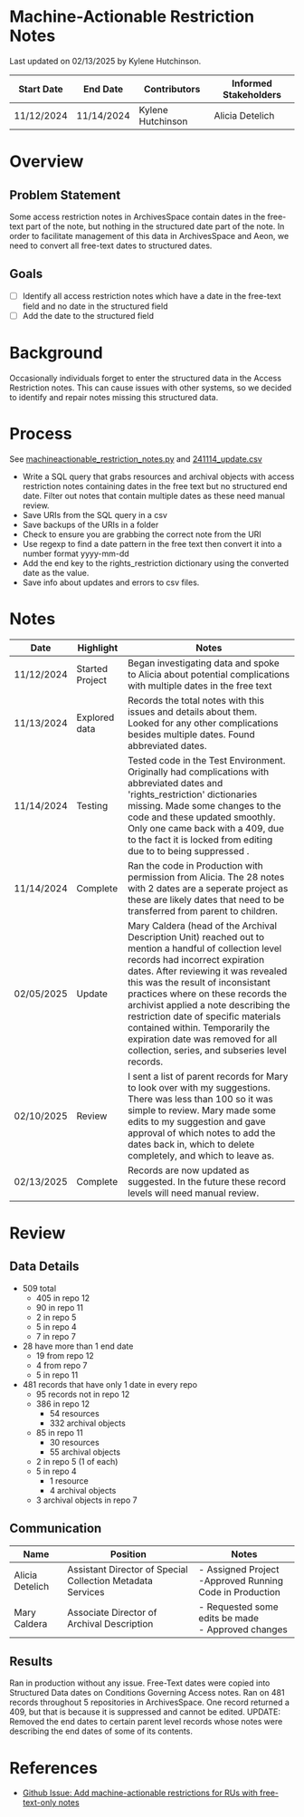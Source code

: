 # Machine-Actionable Restriction Notes
Last updated on 02/13/2025 by Kylene Hutchinson.

| Start Date | End Date | Contributors      | Informed Stakeholders |
| ---------- | -------- | ----------------- | --------------------- |
| 11/12/2024 | 11/14/2024 | Kylene Hutchinson | Alicia Detelich       |
# Overview
## Problem Statement
Some access restriction notes in ArchivesSpace contain dates in the free-text part of the note, but nothing in the structured date part of the note. In order to facilitate management of this data in ArchivesSpace and Aeon, we need to convert all free-text dates to structured dates.
## Goals
 - [ ] Identify all access restriction notes which have a date in the free-text field and no date in the structured field
- [ ]  Add the date to the structured field
# Background
Occasionally individuals forget to enter the structured data in the Access Restriction notes. This can cause issues with other systems, so we decided to identify and repair notes missing this structured data.

# Process
See [machineactionable_restriction_notes.py](machineactionable_restriction_notes.py) and [241114_update.csv](241114_update.csv)
- Write a SQL query that grabs resources and archival objects with access restriction notes containing dates in the free text but no structured end date. Filter out notes that contain multiple dates as these need manual review.
- Save URIs from the SQL query in a csv
- Save backups of the URIs in a folder
- Check to ensure you are grabbing the correct note from the URI
- Use regexp to find a date pattern in the free text then convert it into a number format yyyy-mm-dd
- Add the end key to the rights_restriction dictionary using the converted date as the value.
- Save info about updates and errors to csv files.
# Notes

| Date       | Highlight       | Notes                                                                                                                                                                                                                                                                                                  |
| ---------- | --------------- | ------------------------------------------------------------------------------------------------------------------------------------------------------------------------------------------------------------------------------------------------------------------------------------------------------ |
| 11/12/2024 | Started Project | Began investigating data and spoke to Alicia about potential complications with multiple dates in the free text                                                                                                                                                                                        |
| 11/13/2024 | Explored data   | Records the total notes with this issues and details about them. Looked for any other complications besides multiple dates. Found abbreviated dates.                                                                                                                                                   |
| 11/14/2024 | Testing         | Tested code in the Test Environment. Originally had complications with abbreviated dates and 'rights_restriction' dictionaries missing. Made some changes to the code and these updated smoothly. Only one came back with a 409, due to the fact it is locked from editing due to to being suppressed . |
| 11/14/2024 | Complete | Ran the code in Production with permission from Alicia. The 28 notes with 2 dates are a seperate project as these are likely dates that need to be transferred from parent to children. |
| 02/05/2025 | Update | Mary Caldera (head of the Archival Description Unit) reached out to mention a handful of collection level records had incorrect expiration dates. After reviewing it was revealed this was the result of inconsistant practices where on these records the archivist applied a note describing the restriction date of specific materials contained within. Temporarily the expiration date was removed for all collection, series, and subseries level records. |
| 02/10/2025 | Review | I sent a list of parent records for Mary to look over with my suggestions. There was less than 100 so it was simple to review. Mary made some edits to my suggestion and gave approval of which notes to add the dates back in, which to delete completely, and which to leave as. |
| 02/13/2025 | Complete | Records are now updated as suggested. In the future these record levels will need manual review. |

# Review

## Data Details
- 509 total
	- 405 in repo 12
	- 90 in repo 11
	- 2 in repo 5
	- 5 in repo 4
	- 7 in repo 7
- 28 have more than 1 end date
	- 19 from repo 12
	- 4 from repo 7
	- 5 in repo 11
- 481 records that have only 1 date in every repo
	- 95 records not in repo 12
	- 386 in repo 12
		- 54 resources
		- 332 archival objects
	- 85 in repo 11
		- 30 resources
		- 55 archival objects
	- 2 in repo 5 (1 of each)
	- 5 in repo 4
		- 1 resource
		- 4 archival objects
	- 3 archival objects in repo 7
## Communication
| Name            | Position                                                   | Notes                                                      |
| --------------- | ---------------------------------------------------------- | ---------------------------------------------------------- |
| Alicia Detelich | Assistant Director of Special Collection Metadata Services | - Assigned Project<br>-Approved Running Code in Production |
| Mary Caldera | Associate Director of Archival Description | - Requested some edits be made<br>- Approved changes |
## Results
Ran in production without any issue. Free-Text dates were copied into Structured Data dates on Conditions Governing Access notes. Ran on 481 records throughout 5 repositories in ArchivesSpace. One record returned a 409, but that is because it is suppressed and cannot be edited.
UPDATE: Removed the end dates to certain parent level records whose notes were describing the end dates of some of its contents.

# References

- [Github Issue: Add machine-actionable restrictions for RUs with free-text-only notes](https://github.com/orgs/Yale-DMAC/projects/1/views/1?pane=issue&itemId=23638969)
